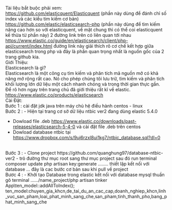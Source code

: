 Tài liệu bắt buộc phải xem:
<br>
https://github.com/elasticquent/Elasticquent (phần này dùng để đánh chỉ số index và các kiểu tim kiếm cơ bản)
<br>
https://github.com/elastic/elasticsearch-php  (phần này dùng để tìm kiếm nâng cao hơn so với elasticquent, về mặt chung thì có thể coi elasticquent kế thừa từ phần này)
2 đường link trên có liên quan tới nhau
<br>
https://www.elastic.co/guide/en/elasticsearch/client/php-api/current/index.html
đường link này giải thích rõ cơ chế kết hợp giữa elasticsearch trong php và đây là phần quan trọng nhất là nguồn gốc của 2 trang github kia.
<br>
Giới Thiệu:
<br>
Elasticsearch là gì?
<br>
	Elasticsearch là một công cụ tìm kiếm và phân tích mã nguồn mở có khả năng mở rộng rất cao. Nó cho phép chúng tôi lưu trữ, tìm kiếm và phân tích khối lượng lớn dữ liệu một cách nhanh chóng và trong thời gian thực gần.
	Để rõ hơn ngay trên trang chủ đã giới thiệu rất kĩ về elastic.
	https://www.elastic.co/products/elasticsearch
<br>
Cài Đặt:
<br>
Bước 1 : cài đặt jdk java trên máy chủ hệ điều hành centos - linux
<br>
Bước 2 : - Hiện tại trang cơ sở dữ liệu ntbic ver2 đang dùng elastic 5.4.0
<br>
- Dowload file .deb https://www.elastic.co/downloads/past-releases/elasticsearch-5-4-0 và cài đặt file .deb trên centos
- Dowload database ntbic tại https://www.dropbox.com/s/9uj6rzxl8ui1kg7/ntbic_database.sql?dl=0
<br>
Bước 3 : - Clone project https://github.com/quanghung97/database-ntbic-ver2
- trỏ đường thư mục root sang thư mục project sau đó run terminal
composer update
php artisan key:generate
……..
thiết lập kết nối với database …
đây là cac bước cơ bản sau khi pull về project
<br>
Bươc 4 : - Khởi tạo Database trong elastic kết nối với database mysql thuần
gõ terminal
……/name_project/php artisan tinker
	App\ten_model::addAllToIndex();
ten_model:chuyen_gia_khcn,de_tai_du_an_cac_cap,doanh_nghiep_khcn,linh_vuc_san_pham,loai_phat_minh_sang_che,san_pham,tinh_thanh_pho,bang_phat_minh_sang_che

